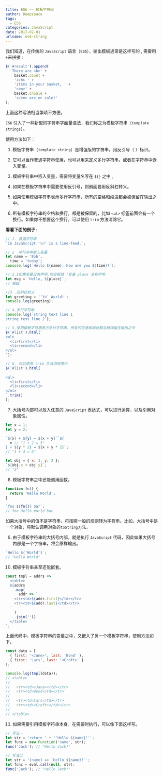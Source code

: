 ```yaml
---
title: ES6 —— 模板字符串
author: Deepspace
tags:
  - ES6
categories: JavaScript
date: 2017-02-01
urlname: es6-string
---
```


<!-- ## ES6 —— 模板字符串 -->

我们知道，在传统的 `JavaScript` 语言（`ES5`），输出模板通常是这样写的 , 需要用`+`来拼接 :

```javascript
$('#result').append(
  'There are <b>' +
    basket.count +
    '</b> ' +
    'items in your basket, ' +
    '<em>' +
    basket.onSale +
    '</em> are on sale!'
);
```

上面这种写法相当繁琐不方便。

<!-- more -->

`ES6` 引入了一种新型的字符串字面量语法，我们称之为模板字符串（`template strings`）。

使用方法如下：

1. 模板字符串（`template string`）是增强版的字符串，用反引号（`）标识。

2. 它可以当作普通字符串使用，也可以用来定义多行字符串，或者在字符串中嵌入变量。

3. 模板字符串中嵌入变量，需要将变量名写在 `${}` 之中 。

4. 如果在模板字符串中需要使用反引号，则前面要用反斜杠转义。

5. 如果使用模板字符串表示多行字符串，所有的空格和缩进都会被保留在输出之中。

6. 所有模板字符串的空格和换行，都是被保留的，比如 `<ul>` 标签前面会有一个换行。如果你不想要这个换行，可以使用 `trim` 方法消除它。

**看看下面的例子 :**

```javascript
// 1. 普通字符串
`In JavaScript '\n' is a line-feed.`;

// 2 .字符串中嵌入变量
let name = 'Bob',
  time = 'today';
console.log(`Hello ${name}, how are you ${time}?`);

// 2.1如果变量没有声明,则会报错 !变量 place 没有声明
let msg = `Hello, ${place}`;
// 报错

//3 .反斜杠转义
let greeting = '`Yo` World!';
console.log(greeting);

// 4.多行字符串
console.log(`string text line 1
string text line 2`);

// 5.使用模板字符串表示多行字符串，所有的空格和缩进都会被保留在输出之中
$('#list').html(`
<ul>
  <li>first</li>
  <li>second</li>
</ul>
`);

// 6. 可以使用 trim 方法消除换行
$('#list').html(
  `
<ul>
  <li>first</li>
  <li>second</li>
</ul>
`.trim()
);
```

7. 大括号内部可以放入任意的 `JavaScript` 表达式，可以进行运算，以及引用对象属性。

```javascript
let x = 1;
let y = 2;

`${x} + ${y} = ${x + y}``${
  x // "1 + 2 = 3"
} + ${y * 2} = ${x + y * 2}`;
// "1 + 4 = 5"

let obj = { x: 1, y: 2 };
`${obj.x + obj.y}`;
// "3"
```



8. 模板字符串之中还能调用函数。

```javascript
function fn() {
  return 'Hello World';
}

`foo ${fn()} bar`;
// foo Hello World bar
```

如果大括号中的值不是字符串，将按照一般的规则转为字符串。比如，大括号中是一个对象，将默认调用对象的`toString`方法。



9. 由于模板字符串的大括号内部，就是执行 `JavaScript` 代码，因此如果大括号内部是一个字符串，将会原样输出。

```javascript
`Hello ${'World'}`;
// "Hello World"
```



10. 模板字符串甚至还能嵌套。

```javascript
const tmpl = addrs => `
  <table>
  ${addrs
    .map(
      addr => `
    <tr><td>${addr.first}</td></tr>
    <tr><td>${addr.last}</td></tr>
  `
    )
    .join('')}
  </table>
`;
```

上面代码中，模板字符串的变量之中，又嵌入了另一个模板字符串，使用方法如下。

```javascript
const data = [
  { first: '<Jane>', last: 'Bond' },
  { first: 'Lars', last: '<Croft>' }
];

console.log(tmpl(data));
// <table>
//
//   <tr><td><Jane></td></tr>
//   <tr><td>Bond</td></tr>
//
//   <tr><td>Lars</td></tr>
//   <tr><td><Croft></td></tr>
//
// </table>
```



11. 如果需要引用模板字符串本身，在需要时执行，可以像下面这样写。

```javascript
// 写法一
let str = 'return ' + '`Hello ${name}!`';
let func = new Function('name', str);
func('Jack'); // "Hello Jack!"

// 写法二
let str = '(name) => `Hello ${name}!`';
let func = eval.call(null, str);
func('Jack'); // "Hello Jack!"
```
